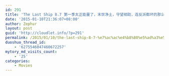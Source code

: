 ```yaml
---
id: 291
title: 'The Last Ship 8.7 第一季太正能量了，末世净土，守望相助，连反派都坏的那么单纯，然后结尾剧情大逆转（升华），世界露出它狰狞的一面…'
date: '2015-01-10T21:36:07+08:00'
author: Zephur
layout: post
guid: 'http://cloudlet.info/?p=291'
permalink: /2015/01/10/the-last-ship-8-7-%e7%ac%ac%e4%b8%80%e5%ad%a3%e5%a4%aa%e6%ad%a3%e8%83%bd%e9%87%8f%e4%ba%86%ef%bc%8c%e6%9c%ab%e4%b8%96%e5%87%80%e5%9c%9f%ef%bc%8c%e5%ae%88%e6%9c%9b%e7%9b%b8%e5%8a%a9%ef%bc%8c%e8%bf%9e/
duoshuo_thread_id:
    - '6275546047460672257'
mytory_md_visits_count:
    - '25'
categories:
    - Movies
---
```


